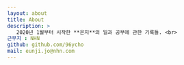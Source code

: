 ```yaml
---
layout: about
title: About
description: >
   2020년 1월부터 시작한 **은지**의 일과 공부에 관한 기록들. <br>
근무지 : NHN
github: github.com/96ycho
mail: eunji.jo@nhn.com
---
```

